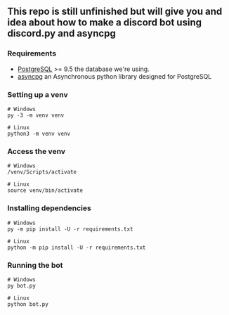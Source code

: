 ## This repo is still unfinished but will give you and idea about how to make a discord bot using discord.py and asyncpg


### Requirements

* [PostgreSQL](https://www.postgresql.org/download/) >= 9.5 the database we're using.
* [asyncpg](https://github.com/MagicStack/asyncpg) an Asynchronous python library designed for PostgreSQL


### Setting up a venv

```
# Windows
py -3 -m venv venv

# Linux
python3 -m venv venv
```

### Access the venv

```
# Windows 
/venv/Scripts/activate

# Linux
source venv/bin/activate
```


### Installing dependencies
```
# Windows
py -m pip install -U -r requirements.txt

# Linux
python -m pip install -U -r requirements.txt
```

### Running the bot
```
# Windows 
py bot.py

# Linux
python bot.py
```